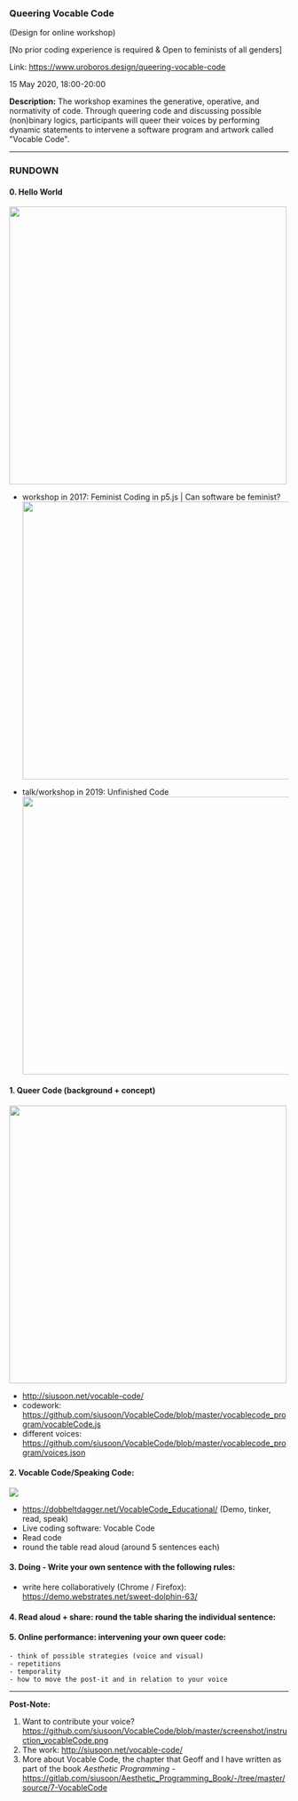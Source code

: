 ### Queering Vocable Code
(Design for online workshop)

[No prior coding experience is required & Open to feminists of all genders]

Link: https://www.uroboros.design/queering-vocable-code

15 May 2020, 18:00-20:00

**Description:** The workshop examines the generative, operative, and normativity of code. Through queering code and discussing possible (non)binary logics, participants will queer their voices by performing dynamic statements to intervene a software program and artwork called "Vocable Code".

---
### RUNDOWN

#### **0. Hello World**
<img src="https://nag.iap.de/gen/anonymous-hello_world@May_13_15.03.54_2020.jpg" width="500">

- workshop in 2017: Feminist Coding in p5.js | Can software be feminist? <img src="http://aestheticprogramming.siusoon.net/wp-content/uploads/2017/11/coding-768x576.jpg" width="500">

- talk/workshop in 2019: Unfinished Code <img src="https://live.staticflickr.com/65535/48784844202_80c8d5118d.jpg" width="500">

#### **1. Queer Code** (background + concept)

<img src="https://live.staticflickr.com/65535/47887642581_b39ae2b523_c.jpg" width="500">

  - http://siusoon.net/vocable-code/
  - codework: https://github.com/siusoon/VocableCode/blob/master/vocablecode_program/vocableCode.js
  - different voices: https://github.com/siusoon/VocableCode/blob/master/vocablecode_program/voices.json

#### **2. Vocable Code/Speaking Code:**

![](https://live.staticflickr.com/1793/43171936935_185023f718.jpg)

  - https://dobbeltdagger.net/VocableCode_Educational/ (Demo, tinker, read, speak)
  - Live coding software: Vocable Code
  - Read code
  - round the table read aloud (around 5 sentences each)

#### **3. Doing - Write your own sentence with the following rules:**
  - write here collaboratively (Chrome / Firefox): https://demo.webstrates.net/sweet-dolphin-63/

#### **4. Read aloud + share**: round the table sharing the individual sentence:

#### **5. Online performance:** intervening your own queer code:
    - think of possible strategies (voice and visual)
    - repetitions
    - temporality
    - how to move the post-it and in relation to your voice

---
**Post-Note:**
1. Want to contribute your voice? https://github.com/siusoon/VocableCode/blob/master/screenshot/instruction_vocableCode.png
2. The work: http://siusoon.net/vocable-code/
3. More about Vocable Code, the chapter that Geoff and I have written as part of the book *Aesthetic Programming* - https://gitlab.com/siusoon/Aesthetic_Programming_Book/-/tree/master/source/7-VocableCode
